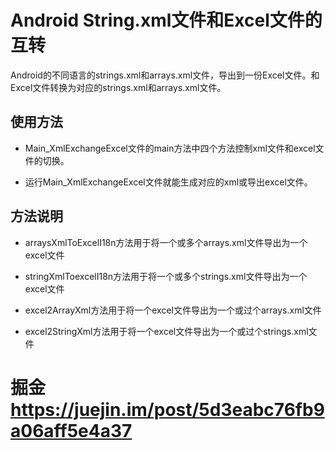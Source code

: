 # Android String.xml文件和Excel文件的互转

Android的不同语言的strings.xml和arrays.xml文件，导出到一份Excel文件。和Excel文件转换为对应的strings.xml和arrays.xml文件。

## 使用方法
- Main_XmlExchangeExcel文件的main方法中四个方法控制xml文件和excel文件的切换。

- 运行Main_XmlExchangeExcel文件就能生成对应的xml或导出excel文件。

## 方法说明
- arraysXmlToExcelI18n方法用于将一个或多个arrays.xml文件导出为一个excel文件

- stringXmlToexcelI18n方法用于将一个或多个strings.xml文件导出为一个excel文件

- excel2ArrayXml方法用于将一个excel文件导出为一个或过个arrays.xml文件

- excel2StringXml方法用于将一个excel文件导出为一个或过个strings.xml文件

# 掘金 https://juejin.im/post/5d3eabc76fb9a06aff5e4a37
